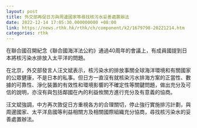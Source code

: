 ```yaml
---
layout: post
title: 外交部再促日方與周邊國家等尋找核污水妥善處置辦法
date: 2022-12-14 17:05:30.000000000 +08:00
link: https://news.rthk.hk/rthk/ch/component/k2/1679798-20221214.htm
categories: rthk
---
```


在聯合國召開紀念《聯合國海洋法公約》通過40周年的會議上，有成員國提到日本將核污染水排放入太平洋的問題。

在北京，外交部發言人汪文斌表示，核污染水的排放事關全球海洋環境和有關國家的公眾健康，不是日本的私事。但日方一直沒有就核染污水排海方案的正當性、數據的可靠性、淨化裝置的有效性和環境影響的不確定性等關鍵問題，做出充分及可信的說明，亦沒有與包括鄰國在內的利益攸關方進行充分及有意義的協商。

汪文斌強調，中方再次敦促日方重視各方的合理關切，停止強行實施排污計劃，與周邊國家、太平洋島國等利益相關方及相關國際組織充分協商，尋找核污染水的妥善處置辦法。
